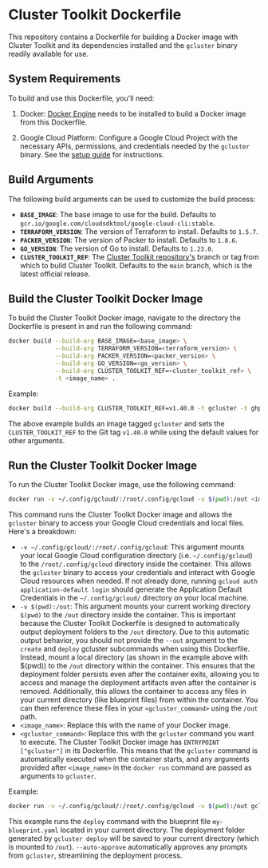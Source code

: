 # Cluster Toolkit Dockerfile

This repository contains a Dockerfile for building a Docker image with Cluster Toolkit and its dependencies installed and the `gcluster` binary readily available for use.

## System Requirements

To build and use this Dockerfile, you'll need:

1. Docker: [Docker Engine](https://docs.docker.com/engine/) needs to be installed to build a Docker image from this Dockerfile.

2. Google Cloud Platform: Configure a Google Cloud Project with the necessary APIs, permissions, and credentials needed by the `gcluster` binary. See the [setup guide](https://cloud.google.com/cluster-toolkit/docs/setup/configure-environment) for instructions.

## Build Arguments
The following build arguments can be used to customize the build process:
* **`BASE_IMAGE`**: The base image to use for the build. Defaults to `gcr.io/google.com/cloudsdktool/google-cloud-cli:stable`.
* **`TERRAFORM_VERSION`**: The version of Terraform to install. Defaults to `1.5.7`.
* **`PACKER_VERSION`**: The version of Packer to install. Defaults to `1.8.6`.
* **`GO_VERSION`**: The version of Go to install. Defaults to `1.23.0`.
* **`CLUSTER_TOOLKIT_REF`**: The [Cluster Toolkit repository's](https://github.com/GoogleCloudPlatform/cluster-toolkit/releases) branch or tag from which to build Cluster Toolkit.  Defaults to the `main` branch, which is the latest official release.

## Build the Cluster Toolkit Docker Image
To build the Cluster Toolkit Docker image, navigate to the directory the Dockerfile is present in and run the following command:

```bash
docker build --build-arg BASE_IMAGE=<base_image> \
             --build-arg TERRAFORM_VERSION=<terraform_version> \
             --build-arg PACKER_VERSION=<packer_version> \
             --build-arg GO_VERSION=<go_version> \
             --build-arg CLUSTER_TOOLKIT_REF=<cluster_toolkit_ref> \
             -t <image_name> .
```

Example:

```bash
docker build --build-arg CLUSTER_TOOLKIT_REF=v1.40.0 -t gcluster -t ghpc .
```

The above example builds an image tagged `gcluster` and sets the `CLUSTER_TOOLKIT_REF` to the Git tag `v1.40.0` while using the default values for other arguments.

## Run the Cluster Toolkit Docker Image
To run the Cluster Toolkit Docker image, use the following command:

```bash
docker run -v ~/.config/gcloud/:/root/.config/gcloud -v $(pwd):/out <image_name> <gcluster_command>
```

This command runs the Cluster Toolkit Docker image and allows the `gcluster` binary to access your Google Cloud credentials and local files. Here's a breakdown:

* `-v ~/.config/gcloud/:/root/.config/gcloud`: This argument mounts your local Google Cloud configuration directory (i.e. `~/.config/gcloud`) to the `/root/.config/gcloud` directory inside the container. This allows the `gcluster` binary to access your credentials and interact with Google Cloud resources when needed. If not already done, running `gcloud auth application-default login` should generate the Application Default Credentials in the `~/.config/gcloud/` directory on your local machine.
* `-v $(pwd):/out`: This argument mounts your current working directory `$(pwd)` to the `/out` directory inside the container. This is important because the Cluster Toolkit Dockerfile is designed to automatically output deployment folders to the `/out` directory. Due to this automatic output behavior, you should not provide the `--out` argument to the `create` and `deploy` gcluster subcommands when using this Dockerfile. Instead, mount a local directory (as shown in the example above with $(pwd)) to the   `/out` directory within the container. This ensures that the deployment folder persists even after the container exits, allowing you to access and manage the deployment artifacts even after the container is removed. Additionally, this allows the container to access any files in your current directory (like blueprint files) from within the container. You can then reference these files in your `<gcluster_command>` using the `/out` path.
* `<image_name>`: Replace this with the name of your Docker image.
* `<gcluster_command>`: Replace this with the `gcluster` command you want to execute. The Cluster Toolkit Docker image has `ENTRYPOINT ["gcluster"]` in its Dockerfile. This means that the `gcluster` command is automatically executed when the container starts, and any arguments provided after `<image_name>` in the `docker run` command are passed as arguments to `gcluster`.

Example:

```bash
docker run -v ~/.config/gcloud/:/root/.config/gcloud -v $(pwd):/out gcluster deploy /out/my-blueprint.yaml --auto-approve
```

This example runs the `deploy` command with the blueprint file `my-blueprint.yaml` located in your current directory. The deployment folder generated by `gcluster deploy` will be saved to your current directory (which is mounted to `/out`). `--auto-approve` automatically approves any prompts from `gcluster`, streamlining the deployment process.
